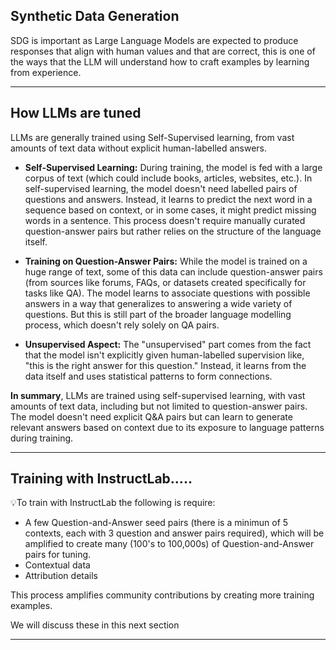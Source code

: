 
## Synthetic Data Generation

SDG is important as Large Language Models are expected to produce responses that align with human values and that are correct, this is one of the ways that the LLM will understand how to craft examples by learning from experience.

---

## How LLMs are tuned

LLMs are generally trained using Self-Supervised learning, from vast amounts of text data without explicit human-labelled answers. 

- **Self-Supervised Learning:** During training, the model is fed with a large corpus of text (which could include books, articles, websites, etc.). In self-supervised learning, the model doesn't need labelled pairs of questions and answers. Instead, it learns to predict the next word in a sequence based on context, or in some cases, it might predict missing words in a sentence. This process doesn't require manually curated question-answer pairs but rather relies on the structure of the language itself.

- **Training on Question-Answer Pairs:** While the model is trained on a huge range of text, some of this data can include question-answer pairs (from sources like forums, FAQs, or datasets created specifically for tasks like QA). The model learns to associate questions with possible answers in a way that generalizes to answering a wide variety of questions. But this is still part of the broader language modelling process, which doesn't rely solely on QA pairs.

- **Unsupervised Aspect:** The "unsupervised" part comes from the fact that the model isn't explicitly given human-labelled supervision like, "this is the right answer for this question." Instead, it learns from the data itself and uses statistical patterns to form connections.

**In summary**, LLMs are trained using self-supervised learning, with vast amounts of text data, including but not limited to question-answer pairs. The model doesn't need explicit Q&A pairs but can learn to generate relevant answers based on context due to its exposure to language patterns during training.

---

## Training with InstructLab.....

:bulb:To train with InstructLab the following is require:
- A few Question-and-Answer seed pairs (there is a minimun of 5 contexts, each with 3 question and answer pairs required), which will be amplified to create many (100's to 100,000s) of Question-and-Answer pairs for tuning. 
- Contextual data 
- Attribution details

This process amplifies community contributions by creating more training examples. 

We will discuss these in this next section

---
